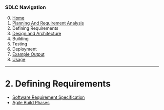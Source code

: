 ### SDLC Navigation

0. [Home](../../README.md)
1. [Planning And Requirement Analysis](../1_PlanningAndAnalysis/README.md)
2. Defining Requirements
3. [Design and Architecture](../3_DesignAndArchitecture/README.md)
4. Building
5. Testing
6. Deployment
7. [Example Output](../7_ExampleOutput/README.md)
8. [Usage](../../FLAGS.md)

---

# 2. Defining Requirements

- [Software Requirement Specification](./SRS.md)
- [Agile Build Phases](./PHASES.md)